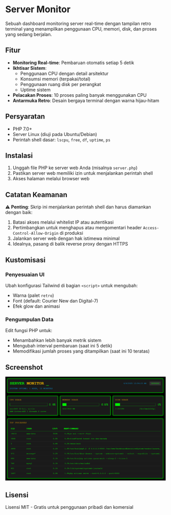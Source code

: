 # Server Monitor

Sebuah dashboard monitoring server real-time dengan tampilan retro terminal yang menampilkan penggunaan CPU, memori, disk, dan proses yang sedang berjalan.

## Fitur

- **Monitoring Real-time**: Pembaruan otomatis setiap 5 detik
- **Ikhtisar Sistem**:
  - Penggunaan CPU dengan detail arsitektur
  - Konsumsi memori (terpakai/total)
  - Penggunaan ruang disk per perangkat
  - Uptime sistem
- **Pelacakan Proses**: 10 proses paling banyak menggunakan CPU
- **Antarmuka Retro**: Desain bergaya terminal dengan warna hijau-hitam

## Persyaratan

- PHP 7.0+
- Server Linux (diuji pada Ubuntu/Debian)
- Perintah shell dasar: `lscpu`, `free`, `df`, `uptime`, `ps`

## Instalasi

1. Unggah file PHP ke server web Anda (misalnya `server.php`)
2. Pastikan server web memiliki izin untuk menjalankan perintah shell
3. Akses halaman melalui browser web

## Catatan Keamanan

⚠️ **Penting**: Skrip ini menjalankan perintah shell dan harus diamankan dengan baik:

1. Batasi akses melalui whitelist IP atau autentikasi
2. Pertimbangkan untuk menghapus atau mengomentari header `Access-Control-Allow-Origin` di produksi
3. Jalankan server web dengan hak istimewa minimal
4. Idealnya, pasang di balik reverse proxy dengan HTTPS

## Kustomisasi

### Penyesuaian UI
Ubah konfigurasi Tailwind di bagian `<script>` untuk mengubah:
- Warna (palet `retro`)
- Font (default: Courier New dan Digital-7)
- Efek glow dan animasi

### Pengumpulan Data
Edit fungsi PHP untuk:
- Menambahkan lebih banyak metrik sistem
- Mengubah interval pembaruan (saat ini 5 detik)
- Memodifikasi jumlah proses yang ditampilkan (saat ini 10 teratas)

## Screenshot

![Server Monitor Screenshot](screenshot.png)

## Lisensi

Lisensi MIT - Gratis untuk penggunaan pribadi dan komersial